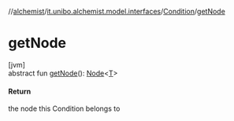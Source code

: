 //[alchemist](../../../index.md)/[it.unibo.alchemist.model.interfaces](../index.md)/[Condition](index.md)/[getNode](get-node.md)

# getNode

[jvm]\
abstract fun [getNode](get-node.md)(): [Node](../-node/index.md)<[T](../../it.unibo.alchemist.boundary.interfaces/-output-monitor/index.md)>

#### Return

the node this Condition belongs to
